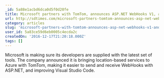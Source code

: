 ```yaml
---
_id: 5a88e1acbd6dca0d5f0d20fe
title: Microsoft partners with TomTom, announces ASP.NET WebHooks V1, and updates Visual Studio Code
url: http://sdtimes.com/microsoft-partners-tomtom-announces-asp-net-webhooks-v1-updates-visual-studio-code/
category: articles
slug: 'microsoft-partners-with-tomtom-announces-asp-net-webhooks-v1-and-updates-visual-studio-code'
user_id: 5a83ce59d6eb0005c4ecda2c
createdOn: '2016-12-17T21:20:18.000Z'
tags: []
---
```


Microsoft is making sure its developers are supplied with the latest set of tools. The company announced it is bringing location-based services to Azure with TomTom, making it easier to send and receive WebHooks with ASP.NET, and improving Visual Studio Code.
